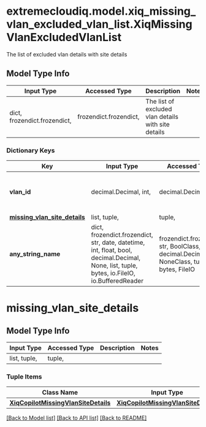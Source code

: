 # extremecloudiq.model.xiq_missing_vlan_excluded_vlan_list.XiqMissingVlanExcludedVlanList

The list of excluded vlan details with site details

## Model Type Info
Input Type | Accessed Type | Description | Notes
------------ | ------------- | ------------- | -------------
dict, frozendict.frozendict,  | frozendict.frozendict,  | The list of excluded vlan details with site details | 

### Dictionary Keys
Key | Input Type | Accessed Type | Description | Notes
------------ | ------------- | ------------- | ------------- | -------------
**vlan_id** | decimal.Decimal, int,  | decimal.Decimal,  |  | [optional] value must be a 64 bit integer
**[missing_vlan_site_details](#missing_vlan_site_details)** | list, tuple,  | tuple,  |  | [optional] 
**any_string_name** | dict, frozendict.frozendict, str, date, datetime, int, float, bool, decimal.Decimal, None, list, tuple, bytes, io.FileIO, io.BufferedReader | frozendict.frozendict, str, BoolClass, decimal.Decimal, NoneClass, tuple, bytes, FileIO | any string name can be used but the value must be the correct type | [optional]

# missing_vlan_site_details

## Model Type Info
Input Type | Accessed Type | Description | Notes
------------ | ------------- | ------------- | -------------
list, tuple,  | tuple,  |  | 

### Tuple Items
Class Name | Input Type | Accessed Type | Description | Notes
------------- | ------------- | ------------- | ------------- | -------------
[**XiqCopilotMissingVlanSiteDetails**](XiqCopilotMissingVlanSiteDetails.md) | [**XiqCopilotMissingVlanSiteDetails**](XiqCopilotMissingVlanSiteDetails.md) | [**XiqCopilotMissingVlanSiteDetails**](XiqCopilotMissingVlanSiteDetails.md) |  | 

[[Back to Model list]](../../README.md#documentation-for-models) [[Back to API list]](../../README.md#documentation-for-api-endpoints) [[Back to README]](../../README.md)

